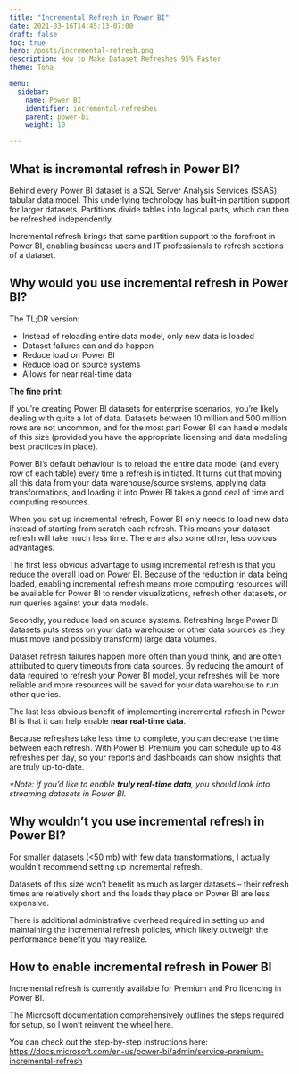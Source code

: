 ```yaml
---
title: "Incremental Refresh in Power BI"
date: 2021-03-16T14:45:13-07:00
draft: false
toc: true
hero: /posts/incremental-refresh.png
description: How to Make Dataset Refreshes 95% Faster
theme: Toha

menu:
  sidebar:
    name: Power BI
    identifier: incremental-refreshes
    parent: power-bi
    weight: 10

---
```


## What is incremental refresh in Power BI?
Behind every Power BI dataset is a SQL Server Analysis Services (SSAS) tabular data model. This underlying technology has built-in partition support for larger datasets. Partitions divide tables into logical parts, which can then be refreshed independently. 

Incremental refresh brings that same partition support to the forefront in Power BI, enabling business users and IT professionals to refresh sections of a dataset.


## Why would you use incremental refresh in Power BI?
The TL;DR version:

- Instead of reloading entire data model, only new data is loaded
- Dataset failures can and do happen
- Reduce load on Power BI
- Reduce load on source systems
- Allows for near real-time data

**The fine print:**

If you’re creating Power BI datasets for enterprise scenarios, you’re likely dealing with quite a lot of data. Datasets between 10 million and 500 million rows are not uncommon, and for the most part Power BI can handle models of this size (provided you have the appropriate licensing and data modeling best practices in place).

Power BI’s default behaviour is to reload the entire data model (and every row of each table) every time a refresh is initiated. It turns out that moving all this data from your data warehouse/source systems, applying data transformations, and loading it into Power BI takes a good deal of time and computing resources.

When you set up incremental refresh, Power BI only needs to load new data instead of starting from scratch each refresh. This means your dataset refresh will take much less time. There are also some other, less obvious advantages.

The first less obvious advantage to using incremental refresh is that you reduce the overall load on Power BI. Because of the reduction in data being loaded, enabling incremental refresh means more computing resources will be available for Power BI to render visualizations, refresh other datasets, or run queries against your data models. 

Secondly, you reduce load on source systems. Refreshing large Power BI datasets puts stress on your data warehouse or other data sources as they must move (and possibly transform) large data volumes. 

Dataset refresh failures happen more often than you’d think, and are often attributed to query timeouts from data sources. By reducing the amount of data required to refresh your Power BI model, your refreshes will be more reliable and more resources will be saved for your data warehouse to run other queries. 

The last less obvious benefit of implementing incremental refresh in Power BI is that it can help enable **near real-time data**. 

Because refreshes take less time to complete, you can decrease the time between each refresh. With Power BI Premium you can schedule up to 48 refreshes per day, so your reports and dashboards can show insights that are truly up-to-date. 

_*Note: if you’d like to enable **truly real-time data**, you should look into streaming datasets in Power BI._

## Why wouldn’t you use incremental refresh in Power BI?
For smaller datasets (<50 mb) with few data transformations, I actually wouldn’t recommend setting up incremental refresh. 

Datasets of this size won’t benefit as much as larger datasets – their refresh times are relatively short and the loads they place on Power BI are less expensive. 

There is additional administrative overhead required in setting up and maintaining the incremental refresh policies, which likely outweigh the performance benefit you may realize.

## How to enable incremental refresh in Power BI
Incremental refresh is currently available for Premium and Pro licencing in Power BI. 

The Microsoft documentation comprehensively outlines the steps required for setup, so I won’t reinvent the wheel here. 

You can check out the step-by-step instructions here: https://docs.microsoft.com/en-us/power-bi/admin/service-premium-incremental-refresh